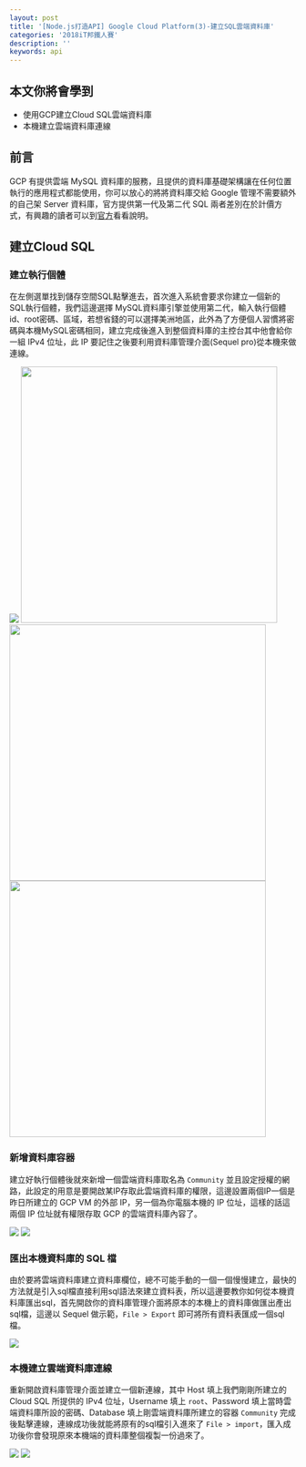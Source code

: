 ```yaml
---
layout: post
title: '[Node.js打造API] Google Cloud Platform(3)-建立SQL雲端資料庫'
categories: '2018iT邦鐵人賽'
description: ''
keywords: api
---
```


## 本文你將會學到
- 使用GCP建立Cloud SQL雲端資料庫
- 本機建立雲端資料庫連線

## 前言
GCP 有提供雲端 MySQL 資料庫的服務，且提供的資料庫基礎架構讓在任何位置執行的應用程式都能使用，你可以放心的將將資料庫交給 Google 管理不需要額外的自己架 Server 資料庫，官方提供第一代及第二代 SQL 兩者差別在於計價方式，有興趣的讀者可以到[官方](https://cloud.google.com/sql/?hl=zh-tw)看看說明。

## 建立Cloud SQL

### 建立執行個體
在左側選單找到儲存空間SQL點擊進去，首次進入系統會要求你建立一個新的 SQL執行個體，我們這邊選擇 MySQL資料庫引擎並使用第二代，輸入執行個體id、root密碼、區域，若想省錢的可以選擇美洲地區，此外為了方便個人習慣將密碼與本機MySQL密碼相同，建立完成後進入到整個資料庫的主控台其中他會給你一組 IPv4 位址，此 IP 要記住之後要利用資料庫管理介面(Sequel pro)從本機來做連線。

<img src="/images/posts/it2018/img1070120-1.png">
<img src="/images/posts/it2018/img1070120-2.png" width="450">
<img src="/images/posts/it2018/img1070120-3.png" width="450">
<img src="/images/posts/it2018/img1070120-4.png" width="450">

### 新增資料庫容器
建立好執行個體後就來新增一個雲端資料庫取名為 `Community` 並且設定授權的網路，此設定的用意是要開啟某IP存取此雲端資料庫的權限，這邊設置兩個IP一個是昨日所建立的 GCP VM 的外部 IP，另一個為你電腦本機的 IP 位址，這樣的話這兩個 IP 位址就有權限存取 GCP 的雲端資料庫內容了。

<img src="/images/posts/it2018/img1070120-5.png">
<img src="/images/posts/it2018/img1070120-6.png">

### 匯出本機資料庫的 SQL 檔
由於要將雲端資料庫建立資料庫欄位，總不可能手動的一個一個慢慢建立，最快的方法就是引入sql檔直接利用sql語法來建立資料表，所以這邊要教你如何從本機資料庫匯出sql，首先開啟你的資料庫管理介面將原本的本機上的資料庫做匯出產出sql檔，這邊以 Sequel 做示範，`File > Export` 即可將所有資料表匯成一個sql檔。

<img src="/images/posts/it2018/img1070120-7.png">

### 本機建立雲端資料庫連線
重新開啟資料庫管理介面並建立一個新連線，其中 Host 填上我們剛剛所建立的 Cloud SQL 所提供的 IPv4 位址，Username 填上 `root`、Password 填上當時雲端資料庫所設的密碼、Database 填上剛雲端資料庫所建立的容器 `Community` 完成後點擊連線，連線成功後就能將原有的sql檔引入進來了 `File > import`，匯入成功後你會發現原來本機端的資料庫整個複製一份過來了。

<img src="/images/posts/it2018/img1070120-8.png">
<img src="/images/posts/it2018/img1070120-9.png">

